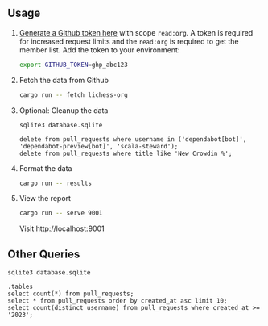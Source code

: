 ## Usage

1. [Generate a Github token here](https://github.com/settings/tokens/new) with scope `read:org`. A token is required for increased request limits and the `read:org` is required to get the member list. Add the token to your environment:

    ```bash
    export GITHUB_TOKEN=ghp_abc123
    ```

2. Fetch the data from Github

    ```bash
    cargo run -- fetch lichess-org
    ```

3. Optional: Cleanup the data

    ```
    sqlite3 database.sqlite

    delete from pull_requests where username in ('dependabot[bot]', 'dependabot-preview[bot]', 'scala-steward');
    delete from pull_requests where title like 'New Crowdin %';
    ```

4. Format the data

    ```bash
    cargo run -- results
    ```

5. View the report

    ```bash
    cargo run -- serve 9001
    ```

   Visit http://localhost:9001

## Other Queries

```
sqlite3 database.sqlite

.tables
select count(*) from pull_requests;
select * from pull_requests order by created_at asc limit 10;
select count(distinct username) from pull_requests where created_at >= '2023';
```
